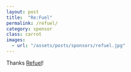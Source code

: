```yaml
---
layout: post
title:  "Re:Fuel"
permalink: /refuel/
category: sponsor
class: carrot
images: 
  - url: "/assets/posts/sponsors/refuel.jpg"
---
```


Thanks [Refuel](https://www.facebook.com/pages/ReFuel/92443330259)!

